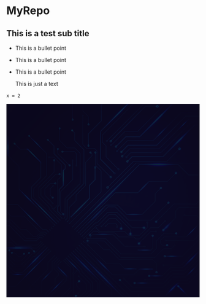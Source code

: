 # MyRepo
## This is a test sub title 

* This is a bullet point
* This is a bullet point
* This is a bullet point

  This is just a text

``` Start Coding 
x = 2
```
![test](Picture1.png)
